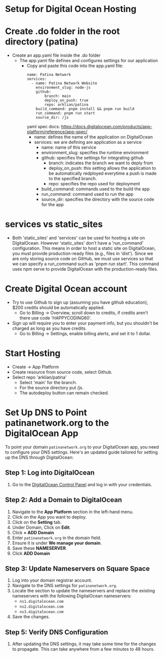 # Setup for Digital Ocean Hosting

# Create .do folder in the root directory (patina)
- Create an app.yaml file inside the .do folder
  - The app.yaml file defines and configures settings for our application
    - Copy and paste this code into the app.yaml file:
        ```
        name: Patina Network 
        services:
          - name: Patina Network Website
            environment_slug: node-js
            github:
                branch: main
                deploy_on_push: true
                repo: arklian/patina
            build_command: pnpm install && pnpm run build
            run_command: pnpm run start
            source_dir: /js
        ```
        yaml spec docs: 
        https://docs.digitalocean.com/products/app-platform/reference/app-spec/
      - name: defines the name of the application on DigitalOcean
      - services: we are defining are application as a service
          - name: name of this service
          - environment_slug: specifies the runtime environment
          - github: specifies the settings for integrating github
            - branch: indicates the branch we want to deply from
            - deploy_on_push: this setting allows the application to be automatically 
            redployed everytime a push is made to the specified branch.
            - repo: specifies the repo used for deployment
          - build_command: commands used to the build the app
          - run_command: command used to run the app
          - source_dir: specifies the directory with the source code for the app

# services vs static_sites
- Both 'static_sites' and 'services' can be used for hosting a site on DigitalOcean.
However 'static_sites' don't have a 'run_command' configuration. This means in order to
host a static site on DigitalOcean, you must provide production-ready files (e.g., files in 'dist'). 
Since we are only storing source code on GitHub, we must use services so that we can specify 
a run_command such as 'pnpm run start'. This command uses npm serve to provide 
DigitalOcean with the production-ready files.

# Create Digital Ocean account
- Try to use Github to sign up (assuming you have github education), $200 credits should be automatically applied.
  - Go to Billing -> Overview, scroll down to credits, if credits aren't there use code 'HAPPYCODING60'.
- Sign up will require you to enter your payment info, but you shouldn't be charged as long as you have credits.
  - Go to Billing -> Settings, enable billing alerts, and set it to 1 dollar.

# Start Hosting 
- Create -> App Platform
- Create resource from source code, select Github.
- Select repo 'arklian/patina'
  - Select 'main' for the branch.
  - For the source directory put /js.
  - The autodeploy button can remain checked.

# Set Up DNS to Point patinanetwork.org to the DigitalOcean App

To point your domain `patinanetwork.org` to your DigitalOcean app, you need to configure your DNS settings. Here's an 
updated guide tailored for setting up the DNS through DigitalOcean:

## Step 1: Log into DigitalOcean
1. Go to the [DigitalOcean Control Panel](https://cloud.digitalocean.com/login) and log in with your credentials.

## Step 2: Add a Domain to DigitalOcean
1. Navigate to the **App Platform** section in the left-hand menu.
2. Click on the App you want to deploy. 
3. Click on the **Setting** tab.
4. Under Domain, Click on **Edit**.
5. Click **+ ADD Domain**
6. Enter `patinanetwork.org` in the domain field.
7. Ensure it is under **We manage your domain**.
8. Save these **NAMESERVER**.
9. Click **ADD Domain**

## Step 3: Update Nameservers on Square Space
1. Log into your domain registrar account.
2. Navigate to the DNS settings for `patinanetwork.org`.
3. Locate the section to update the nameservers and replace the existing nameservers with the following DigitalOcean 
nameservers:
    - `ns1.digitalocean.com`
    - `ns2.digitalocean.com`
    - `ns3.digitalocean.com`
4. Save the changes.

## Step 5: Verify DNS Configuration
1. After updating the DNS settings, it may take some time for the changes to propagate. This can take anywhere from a 
few minutes to 48 hours.


